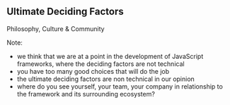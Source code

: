 ##  Ultimate Deciding Factors

Philosophy, Culture & Community <!-- .element: class="fragment" data-fragment-index="0" -->

Note:

- we think that we are at a point in the development of JavaScript frameworks, where the deciding factors are not technical
- you have too many good choices that will do the job
- the ultimate deciding factors are non technical in our opinion
- where do you see yourself, your team, your company in relationship to the framework and its surrounding ecosystem?
